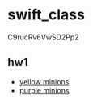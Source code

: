 # swift_class

C9rucRv6VwSD2Pp2

## hw1
+ [yellow minions](https://github.com/qaz12312/swift_class/blob/main/yellow.swift)
+ [purple minions](https://github.com/qaz12312/swift_class/blob/main/purple.swift)
